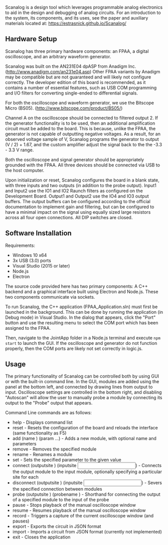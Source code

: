 Scanalog is a design tool which leverages programmable analog electronics to aid in the design and debugging of analog circuits. For an introduction to the system, its components, and its uses, see the paper and auxiliary materials located at: https://estrasnick.github.io/Scanalog/

## Hardware Setup
Scanalog has three primary hardware components: an FPAA, a digital oscilloscope, and an arbitrary waveform generator.

Scanalog was built on the AN231E04 dpASP from Anadigm Inc. (http://www.anadigm.com/an231e04.asp) Other FPAA variants by Anadigm may be compatible but are not guaranteed and will likely not configure correctly. The developer edition of this board is recommended, as it contains a number of essential features, such as USB COM programming and I/O filters for converting single-ended to differential signals.

For both the oscilloscope and waveform generator, we use the Bitscope Micro (BS05). (http://www.bitscope.com/product/BS05/)

Channel A on the oscilloscope should be connected to filtered output 2. If the generator functionality is to be used, then an additional amplification circuit must be added to the board. This is because, unlike the FPAA, the generator is not capable of outputting negative voltages. As a result, for an observed voltage sample of V, Scanalog programs the generator to output (V / 2) + 1.67, and the custom amplifier adjust the signal back to the the -3.3 - 3.3 V range.

Both the oscilloscope and signal generator should be appropriately grounded with the FPAA. All three devices should be connected via USB to the host computer.

Upon initialization or reset, Scanalog configures the board in a blank state, with three inputs and two outputs (in addition to the probe output). Input1 and Input2 use the IO1 and IO2 Raunch filters as configured on the Development Board. Output1 and Output2 use the IO4 and IO3 output buffers. The output buffers can be configured according to the official documentation to implement gain and filtering, but can be configured to have a minimal impact on the signal using equally sized large resistors across all four open connections. All DIP switches are closed.

## Software Installation
Requirements:
* Windows 10 x64
* 3x USB (3.0) ports
* Visual Studio (2015 or later)
* Node.js
* Electron


The source code provided here has two primary components: A C++ backend and a graphical interface built using Electron and Node.js. These two components communicate via sockets.

To run Scanalog, the C++ application (FPAA_Application.sln) must first be launched in the background. This can be done by running the application (in Debug mode) in Visual Studio. In the dialog that appears, click the "Port" button and use the resulting menu to select the COM port which has been assigned to the FPAA.

Then, navigate to the JointApp folder in a Node.js terminal and execute `npm start` to launch the GUI. If the oscilloscope and generator do not function properly, then the COM ports are likely not set correctly in logic.js.

## Usage
The primary functionality of Scanalog can be controlled both by using GUI or with the built-in command line. In the GUI, modules are added using the panel at the bottom left, and connected by drawing lines from output to input. Oscilloscope settings are controlled in the bottom right, and disabling "Autoscan" will allow the user to manually probe a module by connecting its output to the "Probe" output that appears.

Command Line commands are as follows:
* help - Displays command list
* reset - Resets the configuration of the board and reloads the interface (same functionality as F5)
* add <module type> (name <name>) (param <param>...) -  Adds a new module, with optional name and parameters
* remove <module name> - Removes the specified module
* rename <module name> <new name> - Renames a module
* set <param name> <new value> - Sets the specified parameter to the given value
* connect <outputting module name> <inputting module name> (outputsite <output site name>) (inputsite <input site name>) - Connects the output module to the input module, optionally specifying a particular site for each
* disconnect <outputting module name> <inputting module name> (outputsite <output site name>) (inputsite <input site name>) - Severs the specified connection between modules
* probe <name of module to probe> (outputsite <output site name>) (probename <probe name>) - Shorthand for connecting the output of a specified module to the input of the probe
* pause - Stops playback of the manual oscilloscope window
* resume - Resumes playback of the manual oscilloscope window
* record - Triggers a capture of the current oscilloscope window (and pauses)
* export <filename> - Exports the circuit in JSON format
* import <filename> - Imports a circuit from JSON format (currently not implemented)
* exit - Closes the application
